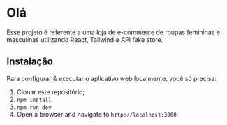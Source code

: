 # Olá
Esse projeto é referente a uma loja de e-commerce de roupas femininas e masculinas utilizando React, Tailwind e API fake store.

## Instalação
Para configurar & executar o aplicativo web localmente, você só precisa:

1. Clonar este repositório;
2. `npm install`
3. `npm run dev`
4. Open a browser and navigate to `http://localhost:3000`

